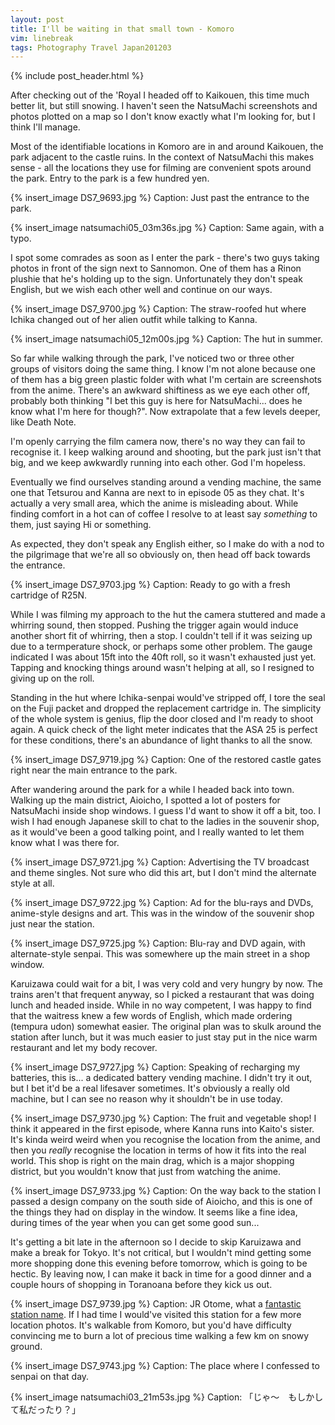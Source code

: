 ```yaml
---
layout: post
title: I'll be waiting in that small town - Komoro
vim: linebreak
tags: Photography Travel Japan201203
---
```


{% include post_header.html %}

After checking out of the 'Royal I headed off to Kaikouen, this time much better lit, but still snowing. I haven't seen the NatsuMachi screenshots and photos plotted on a map so I don't know exactly what I'm looking for, but I think I'll manage.

Most of the identifiable locations in Komoro are in and around Kaikouen, the park adjacent to the castle ruins. In the context of NatsuMachi this makes sense - all the locations they use for filming are convenient spots around the park. Entry to the park is a few hundred yen.

{% insert_image DS7_9693.jpg %}
Caption: Just past the entrance to the park.

{% insert_image natsumachi05_03m36s.jpg %}
Caption: Same again, with a typo.

I spot some comrades as soon as I enter the park - there's two guys taking photos in front of the sign next to Sannomon. One of them has a Rinon plushie that he's holding up to the sign. Unfortunately they don't speak English, but we wish each other well and continue on our ways.

{% insert_image DS7_9700.jpg %}
Caption: The straw-roofed hut where Ichika changed out of her alien outfit while talking to Kanna.

{% insert_image natsumachi05_12m00s.jpg %}
Caption: The hut in summer.

So far while walking through the park, I've noticed two or three other groups of visitors doing the same thing. I know I'm not alone because one of them has a big green plastic folder with what I'm certain are screenshots from the anime. There's an awkward shiftiness as we eye each other off, probably both thinking "I bet this guy is here for NatsuMachi... does he know what I'm here for though?". Now extrapolate that a few levels deeper, like Death Note.

I'm openly carrying the film camera now, there's no way they can fail to recognise it. I keep walking around and shooting, but the park just isn't that big, and we keep awkwardly running into each other. God I'm hopeless.

Eventually we find ourselves standing around a vending machine, the same one that Tetsurou and Kanna are next to in episode 05 as they chat. It's actually a very small area, which the anime is misleading about. While finding comfort in a hot can of coffee I resolve to at least say *something* to them, just saying Hi or something.

As expected, they don't speak any English either, so I make do with a nod to the pilgrimage that we're all so obviously on, then head off back towards the entrance.

{% insert_image DS7_9703.jpg %}
Caption: Ready to go with a fresh cartridge of R25N.

While I was filming my approach to the hut the camera stuttered and made a whirring sound, then stopped. Pushing the trigger again would induce another short fit of whirring, then a stop. I couldn't tell if it was seizing up due to a termperature shock, or perhaps some other problem. The gauge indicated I was about 15ft into the 40ft roll, so it wasn't exhausted just yet. Tapping and knocking things around wasn't helping at all, so I resigned to giving up on the roll.

Standing in the hut where Ichika-senpai would've stripped off, I tore the seal on the Fuji packet and dropped the replacement cartridge in. The simplicity of the whole system is genius, flip the door closed and I'm ready to shoot again. A quick check of the light meter indicates that the ASA 25 is perfect for these conditions, there's an abundance of light thanks to all the snow.

{% insert_image DS7_9719.jpg %}
Caption: One of the restored castle gates right near the main entrance to the park.

After wandering around the park for a while I headed back into town. Walking up the main district, Aioicho, I spotted a lot of posters for NatsuMachi inside shop windows. I guess I'd want to show it off a bit, too. I wish I had enough Japanese skill to chat to the ladies in the souvenir shop, as it would've been a good talking point, and I really wanted to let them know what I was there for.

{% insert_image DS7_9721.jpg %}
Caption: Advertising the TV broadcast and theme singles. Not sure who did this art, but I don't mind the alternate style at all.

{% insert_image DS7_9722.jpg %}
Caption: Ad for the blu-rays and DVDs, anime-style designs and art. This was in the window of the souvenir shop just near the station.

{% insert_image DS7_9725.jpg %}
Caption: Blu-ray and DVD again, with alternate-style senpai. This was somewhere up the main street in a shop window.

Karuizawa could wait for a bit, I was very cold and very hungry by now. The trains aren't that frequent anyway, so I picked a restaurant that was doing lunch and headed inside. While in no way competent, I was happy to find that the waitress knew a few words of English, which made ordering (tempura udon) somewhat easier. The original plan was to skulk around the station after lunch, but it was much easier to just stay put in the nice warm restaurant and let my body recover.

{% insert_image DS7_9727.jpg %}
Caption: Speaking of recharging my batteries, this is... a dedicated battery vending machine. I didn't try it out, but I bet it'd be a real lifesaver sometimes. It's obviously a really old machine, but I can see no reason why it shouldn't be in use today.

{% insert_image DS7_9730.jpg %}
Caption: The fruit and vegetable shop! I think it appeared in the first episode, where Kanna runs into Kaito's sister. It's kinda weird weird when you recognise the location from the anime, and then you *really* recognise the location in terms of how it fits into the real world. This shop is right on the main drag, which is a major shopping district, but you wouldn't know that just from watching the anime.

{% insert_image DS7_9733.jpg %}
Caption: On the way back to the station I passed a design company on the south side of Aioicho, and this is one of the things they had on display in the window. It seems like a fine idea, during times of the year when you can get some good sun...

It's getting a bit late in the afternoon so I decide to skip Karuizawa and make a break for Tokyo. It's not critical, but I wouldn't mind getting some more shopping done this evening before tomorrow, which is going to be hectic. By leaving now, I can make it back in time for a good dinner and a couple hours of shopping in Toranoana before they kick us out.

{% insert_image DS7_9739.jpg %}
Caption: JR Otome, what a [fantastic station name](http://jisho.org/words?jap=otome&eng=&dict=edict). If I had time I would've visited this station for a few more location photos. It's walkable from Komoro, but you'd have difficulty convincing me to burn a lot of precious time walking a few km on snowy ground.

{% insert_image DS7_9743.jpg %}
Caption: The place where I confessed to senpai on that day.

{% insert_image natsumachi03_21m53s.jpg %}
Caption: 「じゃ～　もしかして私だったり？」

